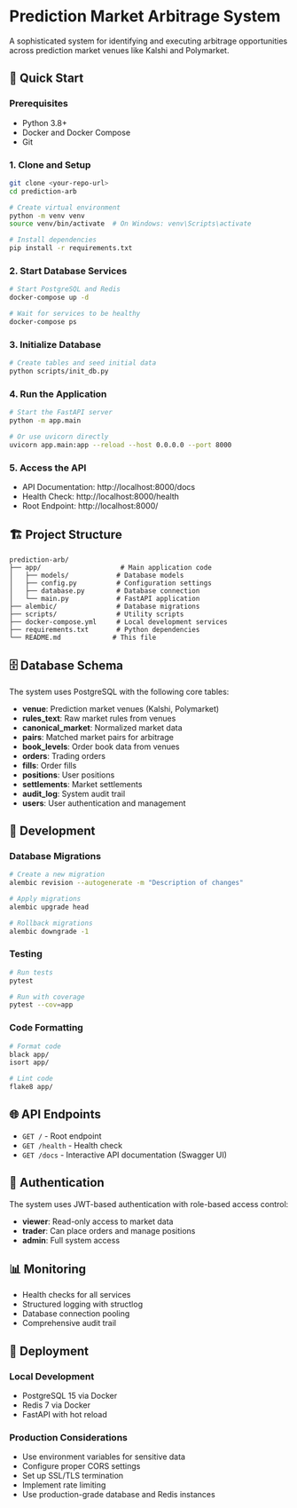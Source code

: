 # Prediction Market Arbitrage System

A sophisticated system for identifying and executing arbitrage opportunities across prediction market venues like Kalshi and Polymarket.

## 🚀 Quick Start

### Prerequisites

- Python 3.8+
- Docker and Docker Compose
- Git

### 1. Clone and Setup

```bash
git clone <your-repo-url>
cd prediction-arb

# Create virtual environment
python -m venv venv
source venv/bin/activate  # On Windows: venv\Scripts\activate

# Install dependencies
pip install -r requirements.txt
```

### 2. Start Database Services

```bash
# Start PostgreSQL and Redis
docker-compose up -d

# Wait for services to be healthy
docker-compose ps
```

### 3. Initialize Database

```bash
# Create tables and seed initial data
python scripts/init_db.py
```

### 4. Run the Application

```bash
# Start the FastAPI server
python -m app.main

# Or use uvicorn directly
uvicorn app.main:app --reload --host 0.0.0.0 --port 8000
```

### 5. Access the API

- API Documentation: http://localhost:8000/docs
- Health Check: http://localhost:8000/health
- Root Endpoint: http://localhost:8000/

## 🏗️ Project Structure

```
prediction-arb/
├── app/                    # Main application code
│   ├── models/            # Database models
│   ├── config.py          # Configuration settings
│   ├── database.py        # Database connection
│   └── main.py            # FastAPI application
├── alembic/               # Database migrations
├── scripts/               # Utility scripts
├── docker-compose.yml     # Local development services
├── requirements.txt       # Python dependencies
└── README.md             # This file
```

## 🗄️ Database Schema

The system uses PostgreSQL with the following core tables:

- **venue**: Prediction market venues (Kalshi, Polymarket)
- **rules_text**: Raw market rules from venues
- **canonical_market**: Normalized market data
- **pairs**: Matched market pairs for arbitrage
- **book_levels**: Order book data from venues
- **orders**: Trading orders
- **fills**: Order fills
- **positions**: User positions
- **settlements**: Market settlements
- **audit_log**: System audit trail
- **users**: User authentication and management

## 🔧 Development

### Database Migrations

```bash
# Create a new migration
alembic revision --autogenerate -m "Description of changes"

# Apply migrations
alembic upgrade head

# Rollback migrations
alembic downgrade -1
```

### Testing

```bash
# Run tests
pytest

# Run with coverage
pytest --cov=app
```

### Code Formatting

```bash
# Format code
black app/
isort app/

# Lint code
flake8 app/
```

## 🌐 API Endpoints

- `GET /` - Root endpoint
- `GET /health` - Health check
- `GET /docs` - Interactive API documentation (Swagger UI)

## 🔐 Authentication

The system uses JWT-based authentication with role-based access control:

- **viewer**: Read-only access to market data
- **trader**: Can place orders and manage positions
- **admin**: Full system access

## 📊 Monitoring

- Health checks for all services
- Structured logging with structlog
- Database connection pooling
- Comprehensive audit trail

## 🚀 Deployment

### Local Development

- PostgreSQL 15 via Docker
- Redis 7 via Docker
- FastAPI with hot reload

### Production Considerations

- Use environment variables for sensitive data
- Configure proper CORS settings
- Set up SSL/TLS termination
- Implement rate limiting
- Use production-grade database and Redis instances
